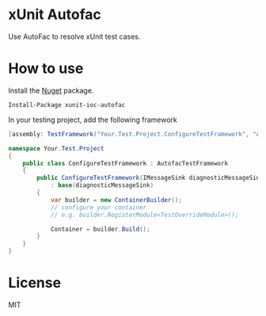 xUnit Autofac
=============

Use AutoFac to resolve xUnit test cases.

How to use
=============

Install the [Nuget](https://www.nuget.org/packages/xunit-ioc-autofac) package.

    Install-Package xunit-ioc-autofac

In your testing project, add the following framework

```cs
[assembly: TestFramework("Your.Test.Project.ConfigureTestFramework", "AssemblyName")]

namespace Your.Test.Project
{
    public class ConfigureTestFramework : AutofacTestFramework
    {
        public ConfigureTestFramework(IMessageSink diagnosticMessageSink)
            : base(diagnosticMessageSink)
        {
            var builder = new ContainerBuilder();
            // configure your container
            // e.g. builder.RegisterModule<TestOverrideModule>();

            Container = builder.Build();
        }
    }
}
```

License
=============

MIT
